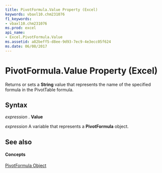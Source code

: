 ```yaml
---
title: PivotFormula.Value Property (Excel)
keywords: vbaxl10.chm231076
f1_keywords:
- vbaxl10.chm231076
ms.prod: excel
api_name:
- Excel.PivotFormula.Value
ms.assetid: a82beff5-d8ee-9d93-7ec9-4e3ecc05f624
ms.date: 06/08/2017
---
```



# PivotFormula.Value Property (Excel)

Returns or sets a  **String** value that represents the name of the specified formula in the PivotTable formula.


## Syntax

 _expression_ . **Value**

 _expression_ A variable that represents a **PivotFormula** object.


## See also


#### Concepts


[PivotFormula Object](Excel.PivotFormula.md)

